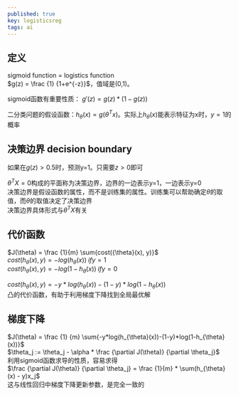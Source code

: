 ```yaml
---
published: true
key: logisticsreg
tags: ai
---
```

## 定义
sigmoid function = logistics function  
$g(z) = \frac {1} {1+e^{-z}}$，值域是(0,1)。 

sigmoid函数有重要性质： $g'(z) = g(z)*(1-g(z))$
 
二分类问题的假设函数：$h_{\theta}(x) = g(\theta^{T}x)$。实际上$h_{\theta}(x)$能表示特征为x时，$y=1$的概率  

## 决策边界 decision boundary
如果在$g(z)>0.5$时，预测y=1。只需要$z>0$即可  

$\theta^{T} X = 0$构成的平面称为决策边界，边界的一边表示y=1，一边表示y=0  
决策边界是假设函数的属性，而不是训练集的属性。训练集可以帮助确定$\theta$的取值，而$\theta$的取值决定了决策边界  
决策边界具体形式与$\theta^{T} X$有关  

## 代价函数
$J(\theta) = \frac {1}{m} \sum{cost({\theta}(x), y)}$  
$cost(h_{\theta}(x), y) = -log(h_{\theta}(x)) \; if y=1$  
$cost(h_{\theta}(x), y) = -log(1- h_{\theta}(x)) \; if y = 0$  

$cost(h_{\theta}(x), y) = -y * log(h_{\theta}(x)) - (1-y) * log(1- h_{\theta}(x))$   
凸的代价函数，有助于利用梯度下降找到全局最优解

## 梯度下降
$J(\theta) = \frac {1} {m} \sum{-y*log(h_{\theta}(x))-(1-y)*log(1-h_{\theta}(x))}$  
$\theta_j := \theta_j - \alpha * \frac {\partial J(\theta)} {\partial \theta_j}$  
利用sigmoid函数求导的性质，容易求得  
$\frac {\partial J(\theta)} {\partial \theta_j} = \frac {1}{m} * \sum(h_{\theta}(x) - y)x_j$  
这与线性回归中梯度下降更新参数，是完全一致的
